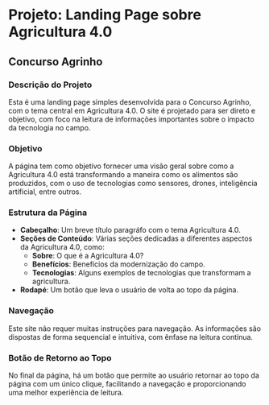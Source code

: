 # Projeto: Landing Page sobre Agricultura 4.0

## Concurso Agrinho

### Descrição do Projeto

Esta é uma landing page simples desenvolvida para o Concurso Agrinho, com o tema central em Agricultura 4.0. O site é projetado para ser direto e objetivo, com foco na leitura de informações importantes sobre o impacto da tecnologia no campo.

### Objetivo

A página tem como objetivo fornecer uma visão geral sobre como a Agricultura 4.0 está transformando a maneira como os alimentos são produzidos, com o uso de tecnologias como sensores, drones, inteligência artificial, entre outros.

### Estrutura da Página

- **Cabeçalho**: Um breve título paragráfo com o tema Agricultura 4.0.
- **Seções de Conteúdo**: Várias seções dedicadas a diferentes aspectos da Agricultura 4.0, como:
  - **Sobre**: O que é a Agricultura 4.0?
  - **Benefícios**: Benefícios da modernização do campo.
  - **Tecnologias**: Alguns exemplos de tecnologias que transformam a agricultura.
- **Rodapé**: Um botão que leva o usuário de volta ao topo da página.

### Navegação

Este site não requer muitas instruções para navegação. As informações são dispostas de forma sequencial e intuitiva, com ênfase na leitura contínua.

### Botão de Retorno ao Topo

No final da página, há um botão que permite ao usuário retornar ao topo da página com um único clique, facilitando a navegação e proporcionando uma melhor experiência de leitura.
